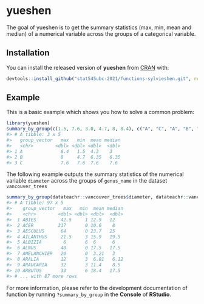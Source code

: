 
<!-- README.md is generated from README.Rmd. Please edit that file -->

# yueshen

<!-- badges: start -->
<!-- badges: end -->

The goal of yueshen is to get the summary statistics (max, min, mean and
median) of a numerical variable across the groups of a categorical
variable.

## Installation

You can install the released version of **yueshen** from
[CRAN](https://CRAN.R-project.org) with:

``` r
devtools::install_github("stat545ubc-2021/functions-sylvieshen.git", ref = "0.1.0")
```

## Example

This is a basic example which shows you how to solve a common problem:

``` r
library(yueshen)
summary_by_group(c(1.5, 7.6, 3.0, 4.7, 8, 8.4), c("A", "C", "A", "B", "B", "A"))
#> # A tibble: 3 x 5
#>   group_vector   max   min  mean median
#>   <chr>        <dbl> <dbl> <dbl>  <dbl>
#> 1 A              8.4   1.5  4.3    3   
#> 2 B              8     4.7  6.35   6.35
#> 3 C              7.6   7.6  7.6    7.6
```

The following example outputs the summary statistics of the numerical
variable `diameter` across the groups of `genus_name` in the dataset
`vancouver_trees`

``` r
summary_by_group(datateachr::vancouver_trees$diameter, datateachr::vancouver_trees$genus_name)
#> # A tibble: 97 x 5
#>    group_vector   max   min  mean median
#>    <chr>        <dbl> <dbl> <dbl>  <dbl>
#>  1 ABIES         42.5     1 12.9   12   
#>  2 ACER         317       0 10.6    8   
#>  3 AESCULUS      64       0 23.7   25   
#>  4 AILANTHUS     21.5     3 15.9   19.5 
#>  5 ALBIZIA        6       6  6      6   
#>  6 ALNUS         40       0 17.5   17.5 
#>  7 AMELANCHIER   20       0  3.21   3   
#>  8 ARALIA        12       3  6.81   6.12
#>  9 ARAUCARIA     32       3 11.4    8.5 
#> 10 ARBUTUS       33       6 18.4   17.5 
#> # ... with 87 more rows
```

For more information, please refer to the development documentation of
function by running `?summary_by_group` in the **Console** of
**RStudio**.
